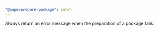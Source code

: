 ```yaml
---
"@pnpm/prepare-package": patch
---
```


Always return an error message when the preparation of a package fails.
